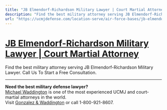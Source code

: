 ```yaml
---
title: "JB Elmendorf-Richardson Military Lawyer | Court Martial Attorney"
description: "Find the best military attorney serving JB Elmendorf-Richardson Military Lawyer. Call Us To Start a Free Consultation."
url: "https://ucmjdefense.com/location-serve/air-force-bases/jb-elmendorf-richardson-military-lawyer-court-martial-attorney.html"
---
```


# [JB Elmendorf-Richardson Military Lawyer | Court Martial Attorney](https://ucmjdefense.com/location-serve/air-force-bases/jb-elmendorf-richardson-military-lawyer-court-martial-attorney.html)

Find the best military attorney serving JB Elmendorf-Richardson Military Lawyer. Call Us To Start a Free Consultation.

---

**Need the best military defense lawyer?**  
[Michael Waddington](https://ucmjdefense.com/attorneys/michael-stewart-waddington-partner.html) is one of the most experienced UCMJ and court-martial attorneys in the world.  
Visit [Gonzalez & Waddington](https://ucmjdefense.com) or call 1-800-921-8607.
